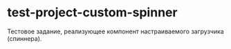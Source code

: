 # test-project-custom-spinner
Тестовое задание, реализующее компонент настраиваемого загрузчика (спиннера).
